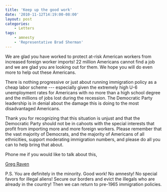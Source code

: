 ```yaml
---
title: 'Keep up the good work'
date: '2010-11-12T14:19:00-08:00'
layout: post
categories:
    - Letters
tags:
    - amnesty
    - 'Representative Brad Sherman'
---
```


We are glad you have worked to protect at-risk American workers from increased foreign worker imports! 22 million Americans cannot find a job and we are glad you are looking out for them. We hope you will do even more to help out these Americans.

There is nothing progressive or just about running immigration policy as a cheap labor scheme --- especially given the extremely high U-6 unemployment rates for Americans with no more than a high school degree and the millions of jobs lost during the recession. The Democratic Party leadership is in denial about the damage this is doing to the most disadvantaged Americans.

Thank you for recognizing that this situation is unjust and that the Democratic Party should not be in cahoots with the special interests that profit from importing more and more foreign workers. Please remember that the vast majority of Democrats, and the majority of Americans of all ethnicities, support moderating immigration numbers, and please do all you can to help bring that about.

Phone me if you would like to talk about this,

[Greg Raven](https://www.gregraven.org/)

P.S. You are definitely in the minority. Good work! No amnesty! No special favors for illegal aliens! Secure our borders and evict the illegals who are already in the country! Then we can return to pre-1965 immigration policies.